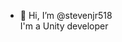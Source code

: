 - 👋 Hi, I’m @stevenjr518  
I'm a Unity developer

<!---
stevenjr518/stevenjr518 is a ✨ special ✨ repository because its `README.md` (this file) appears on your GitHub profile.
You can click the Preview link to take a look at your changes.
--->
